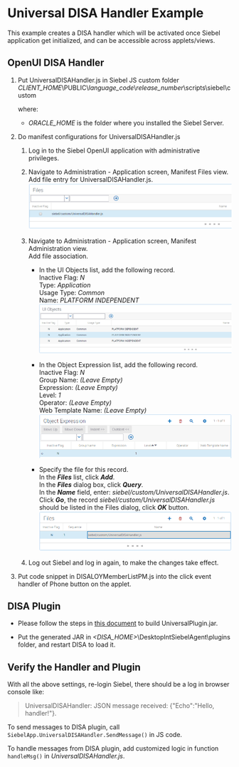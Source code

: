 # Universal DISA Handler Example

This example creates a DISA handler which will be activated once Siebel application get initialized, and can be accessible across applets/views.

## OpenUI DISA Handler

1.  Put UniversalDISAHandler.js in Siebel JS custom folder
    *CLIENT_HOME*\PUBLIC\\*language_code*\\*release_number*\scripts\siebel\custom  

    where:  
    *   *ORACLE_HOME* is the folder where you installed the Siebel Server.

2.  Do manifest configurations for UniversalDISAHandler.js 
    1.	Log in to the Siebel OpenUI application with administrative privileges.

    2.	Navigate to Administration - Application screen, Manifest Files view.
    Add file entry for UniversalDISAHandler.js.  
    ![Manifest Files View](./2.1.png "Manifest Files View")

    3.	Navigate to Administration - Application screen, Manifest Administration view.  
        Add file association.
        *   In the UI Objects list, add the following record.  
            Inactive Flag: *N*  
            Type: *Application*  
            Usage Type: *Common*  
            Name: *PLATFORM INDEPENDENT*  
            ![UI Object List Applet](./3.1.1.png "UI Object List Applet")
        
        *   In the Object Expression list, add the following record.  
            Inactive Flag: *N*  
            Group Name: *(Leave Empty)*  
            Expression: *(Leave Empty)*  
            Level: *1*  
            Operator: *(Leave Empty)*  
            Web Template Name: *(Leave Empty)*  
            ![UI Object Expression List Applet](./3.1.2.png "UI Object Expression List Applet")
        
        *   Specify the file for this record.  
            In the **_Files_** list, click **_Add_**.  
            In the **_Files_** dialog box, click **_Query_**.  
            In the **_Name_** field, enter: *siebel/custom/UniversalDISAHandler.js*.  
            Click **_Go_**, the record *siebel/custom/UniversalDISAHandler.js* should be listed in the Files dialog, click **_OK_** button.  
            ![UI Object Expression Files List Applet](./3.1.3.png "UI Object Expression Files List Applet")

    4.	Log out Siebel and log in again, to make the changes take effect.


3.  Put code snippet in DISALOYMemberListPM.js into the click event handler of Phone button on the applet.

## DISA Plugin

*   Please follow the steps in [this document](https://github.com/OracleSiebel/ConfiguringSiebel/tree/master/ExampleCode/DISA/GetSystemInfo/java) to build UniversalPlugin.jar.

*   Put the generated JAR in *<DISA_HOME>*\DesktopIntSiebelAgent\plugins folder, and restart DISA to load it.

## Verify the Handler and Plugin

With all the above settings, re-login Siebel, there should be a log in browser console like:
> UniversalDISAHandler: JSON message received: {"Echo":"Hello, handler!"}.

To send messages to DISA plugin, call `SiebelApp.UniversalDISAHandler.SendMessage()` in JS code.

To handle messages from DISA plugin, add customized logic in function `handleMsg()` in *UniversalDISAHandler.js*.
